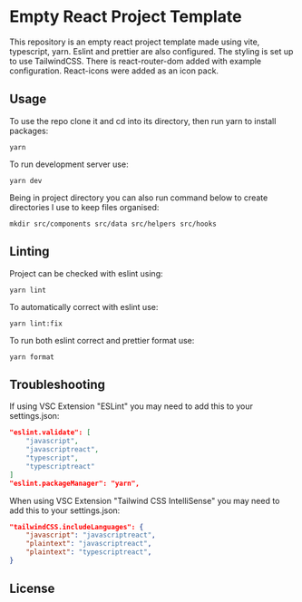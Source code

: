 # Empty React Project Template

This repository is an empty react project template made using vite, typescript, yarn. Eslint and prettier are also configured. The styling is set up to use TailwindCSS. There is react-router-dom added with example configuration. React-icons were added as an icon pack.

## Usage
To use the repo clone it and cd into its directory, then run yarn to install packages:

```
yarn
```

To run development server use:

```
yarn dev
```

Being in project directory you can also run command below to create directories I use to keep files organised:

```
mkdir src/components src/data src/helpers src/hooks
```

## Linting
Project can be checked with eslint using:

```
yarn lint
```

To automatically correct with eslint use:

```
yarn lint:fix
```

To run both eslint correct and prettier format use:

```
yarn format
```

## Troubleshooting
If using VSC Extension "ESLint" you may need to add this to your settings.json:

```json
"eslint.validate": [
    "javascript",
    "javascriptreact",
    "typescript",
    "typescriptreact"
]
"eslint.packageManager": "yarn",
```

When using VSC Extension "Tailwind CSS IntelliSense" you may need to add this to your settings.json:

```json
"tailwindCSS.includeLanguages": {
    "javascript": "javascriptreact",
    "plaintext": "javascriptreact",
    "plaintext": "typescriptreact",
}
```

## License

